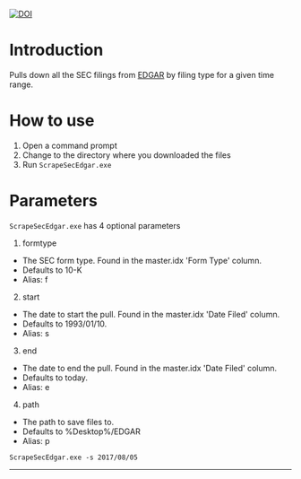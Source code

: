 [![DOI](https://zenodo.org/badge/DOI/10.5281/zenodo.1154950.svg)][doi]

# Introduction

Pulls down all the SEC filings from [EDGAR][edgar] by filing type for a given time range.

# How to use

1. Open a command prompt
2. Change to the directory where you downloaded the files
3. Run `ScrapeSecEdgar.exe`

# Parameters

`ScrapeSecEdgar.exe` has 4 optional parameters

1. formtype
  * The SEC form type. Found in the master.idx 'Form Type' column.
  *  Defaults to 10-K
  * Alias: f
2. start
  * The date to start the pull. Found in the master.idx 'Date Filed' column.
  * Defaults to 1993/01/10.
  * Alias: s
3. end
  * The date to end the pull. Found in the master.idx 'Date Filed' column.
  * Defaults to today.
  * Alias: e
4. path
  * The path to save files to.
  * Defaults to %Desktop%/EDGAR
  * Alias: p

```{shell}
ScrapeSecEdgar.exe -s 2017/08/05
```

---------

[edgar]: https://www.sec.gov/edgar.shtml
[doi]: https://doi.org/10.5281/zenodo.1154950
